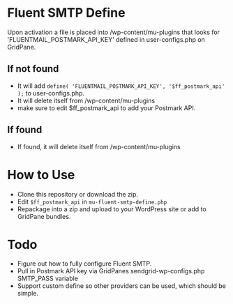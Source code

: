 # Fluent SMTP Define
Upon activation a file is placed into /wp-content/mu-plugins that looks for 'FLUENTMAIL_POSTMARK_API_KEY' defined in user-configs.php on GridPane.

## If not found
* It will add ```define( 'FLUENTMAIL_POSTMARK_API_KEY', '$ff_postmark_api' );``` to user-configs.php.
* It will delete itself from /wp-content/mu-plugins
* make sure to edit $ff_postmark_api to add your Postmark API.

## If found
* If found, it will delete itself from /wp-content/mu-plugins

# How to Use
* Clone this repository or download the zip.
* Edit ```$ff_postmark_api``` in ```mu-fluent-smtp-define.php```
* Repackage into a zip and upload to your WordPress site or add to GridPane bundles.

# Todo
* Figure out how to fully configure Fluent SMTP.
* Pull in Postmark API key via GridPanes sendgrid-wp-configs.php SMTP_PASS variable
* Support custom define so other providers can be used, which should be simple.
 